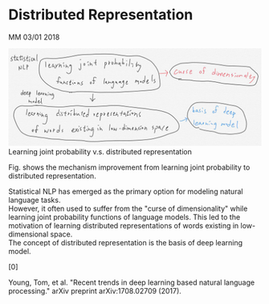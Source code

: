 # Distributed Representation

MM 03/01 2018

![](/assets/joint_probability_vs_distributed_representation_0303.jpg)Learning joint probability v.s. distributed representation

Fig. shows the mechanism improvement from learning joint probability to distributed representation.

Statistical NLP has emerged as the primary option for modeling natural language tasks.  
However, it often used to suffer from the "curse of dimensionality" while learning joint probability functions of language models. This led to the motivation of learning distributed representations of words existing in low-dimensional space.  
The concept of distributed representation is the basis of deep learning model.



\[0\]

Young, Tom, et al. "Recent trends in deep learning based natural language processing." arXiv preprint arXiv:1708.02709 \(2017\).

